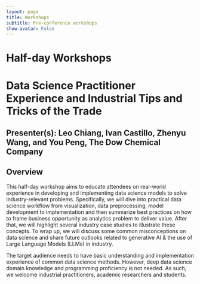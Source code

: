 ```yaml
---
layout: page
title: Workshops
subtitle: Pre-conference workshops
show-avatar: False
---
```


# Half-day Workshops 

# Data Science Practitioner Experience and Industrial Tips and Tricks of the Trade 
## Presenter(s): Leo Chiang, Ivan Castillo, Zhenyu Wang, and You Peng, The Dow Chemical Company

## Overview
This half-day workshop aims to educate attendees on real-world experience in developing and implementing data science models to solve industry-relevant problems.  Specifically, we will dive into practical data science workflow from visualization, data preprocessing, model development to implementation and then summarize best practices on how to frame business opportunity as analytics problem to deliver value. After that, we will highlight several industry case studies to illustrate these concepts.  To wrap up, we will discuss some common misconceptions on data science and share future outlooks related to generative AI & the use of Large Language Models (LLMs) in industry. 

The target audience needs to have basic understanding and implementation experience of common data science methods.  However, deep data science domain knowledge and programming proficiency is not needed.  As such, we welcome industrial practitioners, academic researchers and students.


<!-- 
# Workshops
Pre-conference workshops will be offered at AdCONIP 2022. Please see the list below.

- [Workshop 1: Making reinforcement learning a practical technology for industrial control](#workshop-1-making-reinforcement-learning-a-practical-technology-for-industrial-control)
  + August 7th 2022 - 8AM to 1PM
  + [See detailed workshop schedule]({% link _pages/RL_workshop.md %})
- [Workshop 2: Process Data Analytics and Network or Flowsheet Reconstruction](#workshop-2-process-data-analytics-and-network-or-flowsheet-reconstruction)
  + August 7th 2022 - 2PM to 6:30PM

# Workshop 1: Making reinforcement learning a practical technology for industrial control
### August 7th 2022 - 8AM to 1PM

## Overview
Reinforcement learning (RL) is an emerging technology in process systems engineering (PSE) [1,2]. The objective in RL is to generate an optimal “policy” in a stochastic environment [3]. This general formulation makes RL appealing for both control and operational decision-making tasks, notably, without a system model [2]. Despite the enthusiasm surrounding RL, there are also reasons to be skeptical of its viability. For example, RL does not have strong stability or constraint satisfaction guarantees, and it is notoriously data-hungry. Recent work at the intersection of RL and PSE strives to mitigate these issues and ultimately make RL more reliable, scaleable, and interpretable [4–7]. This workshop aims to engage academics and industrial practitioners in both the machine learning and controls communities with a lively discussion on the challenges and opportunities surrounding real-world RL.

## Learning Outcomes
By the end of this workshop, the attendees will:
1. Learn the foundations of reinforcement learning and its relation to control-theoretic concepts.
2. Understand how reinforcement learning can address the needs of industrial practitioners.
3. Obtain a solid understanding of current challenges and opportunities in reinforcement learning research for process systems engineering applications.

## Description
The following topics will be discussed in this workshop.

1. General introduction
  + Foundations of reinforcement learning
  + Relationship to more familiar control-theoretic concepts

2. Prior art in industry
  + Discuss the needs in industry and the potential impact of reinforcement learning
  + Discuss challenges of deploying reinforcement learning algorithms in the process industries

3. State of the art in deep reinforcement learning for process systems engineering
  + Series of individual presentations touching on the following themes:
  + Stability and constraints in reinforcement learning
  + Sample efficient and robust learning techniques
  + Reinforcement learning with partial knowledge of the system
  + Controller architectures and system integration
  + Other topics generally geared towards the challenges and opportunities in RL for process systems engineering

## Schedule
A detailed schedule is available in [this page]({% link _pages/RL_workshop.md %}).

## Expected Audience
The expected audience is researchers, graduate students, and industrial practitioners primarily with a controls background who are interested in practical aspects of deploying reinforcement learning techniques.

## Organizers
- Nathan Lawrence, University of British Columbia, Canada (lawrence@math.ubc.ca)
- Philip Loewen, University of British Columbia, Canada (loew@math.ubc.ca)

## Speakers
### Philip Loewen, University of British Columbia, Canada (loew@math.ubc.ca)
<img src="/assets/img/loewen.jpeg" style="float: left; padding: 0.5em; margin-right: 1.0em; width: 200px">

**Philip D. Loewen** received the Ph.D. degree in mathematics from The University of British Columbia (UBC), for work on nonsmooth problems of dynamic optimization. After post-doctoral stays at the Centre de Recherches Mathematiques, Montreal, and the Department of Electrical Engineering, Imperial College, London, he returned to UBC as a faculty member in Mathematics in 1987. His research interests include optimal control, optimization, convex and nonsmooth analysis, and engineering applications.
<br>
### Jay Lee, Korea Advanced Institute of Science and Technology, Korea, South Korea (jayhlee@kaist.ac.kr)
<img src="/assets/img/jay.jpeg" style="float: left; padding: 0.5em; margin-right: 1.0em; width:200px">

**Jay H. Lee** obtained his B.S. degree in Chemical Engineering from the University of Washington, Seattle, in 1986, and his Ph.D. degree in Chemical Engineering from California Institute of Technology, Pasadena, in 1991. From 1991 to 1998, he was with the Department of Chemical Engineering at Auburn University, AL, as an Assistant Professor and an Associate Professor. From 1998-2000, he was with School of Chemical Engineering at Purdue University, West Lafayette, and then with the School of Chemical Engineering at Georgia Institute of Technology, Atlanta from 2000-2010. Since 2010, he is with the Chemical and Biomolecular Engineering Department at Korea Advanced Institute of Science and Technology (KAIST), where he was the department head from 2010-2015. He is currently a Professor, Associate Vice President of International Office, and Director of Saudi Aramco-KAIST CO2 Management Center at KAIST. He published over 180 manuscripts in SCI journals with more than 13000 Google Scholar citations. His research interests are in the areas of system identification, state estimation, robust control, model predictive control, and reinforcement learning with applications to energy systems, biorefinery, and CO2 capture/conversion systems.
<br>
### Biao Huang, University of Alberta, Canada (biao.huang@ualberta.ca)
<img src="/assets/img/biao.png" style="float: left; padding: 0.5em; margin-right: 1.0em; width:200px">

**Biao Huang** received his Ph.D. degree in Process Control from the University of Alberta, Canada, in 1997. He held MSc degree (1986) and BSc degree (1983) in Automatic Control from the Beijing University of Aeronautics and Astronautics. He is currently a Professor with the University of Alberta, IEEE Fellow, and Fellow of the Canadian Academy of Engineering. His research interest includes Process Control, Process Data Analytics and Machine Learning. He is the Editor-in-Chief for IFAC Journal Control Engineering Practice, Subject Editor for Journal of the Franklin Institute, and Associate Editor for Journal of Process Control.
<br>
### Panagiotis Petsagkourakis, Illumina, England (ppetsag@gmail.com)
<img src="/assets/img/panos.jpeg" style="float: left; padding: 0.5em; margin-right: 1.0em; width:200px">

**Panos** received his chemical engineering degree (silver medal award- summa cum laude) from the National Technical University of Athens (Greece) in 2015. He then joined the University of Manchester and the School of Chemical Engineering and Analytical Science for to pursue his PhD degree in 2015. In February 2019, he joined University College London as a Research fellow for the EPSRC project on cognitive chemical manufacturing. He also joined Imperial College London as visiting researcher. Panos joined the L&SE Young Members Forum in 2019 as university representative.
<br>
### Ehecatl Antonio del Rio Chanona, Imperial College London, England (a.del-rio-chanona@imperial.ac.uk)
<img src="/assets/img/antonio.jpeg" style="float: left; padding: 0.5em; margin-right: 1.0em; width:200px">

**Antonio del Rio Chanona** is head of the Optimisation and Machine Learning for Process Systems Engineering group at the Department of Chemical Engineering, Imperial College London. Antonio received his MEng from UNAM in Mexico, and his PhD from the University of Cambridge where he was awarded the Danckwerts-Pergamon Prize for the best doctoral thesis of his year. He received the EPSRC fellowship to adopt automation and intelligent technologies into bioprocess scaleup and industrialization and has received awards from the International Federation of Automatic Control (IFAC), and the Institution of Chemical Engineers (IChemE) in recognition for research in areas of process systems engineering, industrialisation of bioprocesses, and adoption of intelligent and autonomous learning algorithms to chemical engineering. 
Antonio’s main research interests include Reinforcement Learning, Data-Driven Optimization, Control and Hybrid Modelling.
<br>
### Mario Zanon, IMT School for Advanced Studies Lucca, Italy (mario.zanon@imtlucca.it)
<img src="/assets/img/mario.png" style="float: left; padding: 0.5em; margin-right: 1.0em; width: 200px">

**Mario Zanon** received his Master's degree in Mechatronics from the University of Trento, and the Diplôme d'Ingénieur from the Ecole Centrale Paris, in 2010. After research stays at the KU Leuven, University of Bayreuth, Chalmers University, and the University of Freiburg he received the Ph.D. degree in Electrical Engineering from the KU Leuven in November 2015. He held a Post-Doc researcher position at Chalmers University until the end of 2017, after which he became Assistant Professor and, from 2021, Associate Professor at the IMT School for Advanced Studies Lucca. His research interests include reinforcement learning, numerical methods for optimization, economic MPC, optimal control and estimation of nonlinear dynamical systems in particular for aerospace and automotive applications.
<br>
### Sebastien Gros, Norwegian University of Science and Technology, Norway (sebastien.gros@ntnu.no)
<img src="/assets/img/gros.jpg" style="float: left; padding: 0.5em; margin-right: 1.0em; width: 200px">

**Sebastien Gros** received his Ph.D degree from EPFL, Switzerland, in 2007. After a journey by bicycle from Switzerland to the Everest base camp in full autonomy, he joined a R&D group hosted at Strathclyde University focusing on wind turbine control. In 2011, he joined the university of KU Leuven, where his main research focus was on optimal control and fast NMPC for complex mechanical systems. He joined the Department of Signals and Systems at Chalmers University of Technology, Göteborg in 2013, where he became associate Prof. in 2017. He is now full Prof. and Head of the department of Engineering Cybernetic, NTNU, Norway and affiliate Prof. at Chalmers. His main research interests includes numerical methods, real-time optimal control, reinforcement learning, stochastic optimal control, Markov Decision Processes, and the optimal control of energy-related applications. He is currently focusing on the optimization of smart houses with ambitious and unique experiments.

#### Joint Presentations:
- Panagiotis Petsagkourakis & Ehecatl Antonio del Rio Chanona will give joint presentations.
- Mario Zanon & Sebastien Gros will give joint presentations.

### References
- [1] Rui Nian, Jinfeng Liu, and Biao Huang. A review on reinforcement learning: Introduction and applications in industrial process control. Computers & Chemical Engineering, page 106886, 2020.

- [2] Joohyun Shin, Thomas A. Badgwell, Kuang-Hung Liu, and Jay H. Lee. Reinforcement Learning –Overview of recent progress and implications for process control. Computers & Chemical Engineering, 127:282–294, 2019. ISSN 00981354. doi: 10.1016/j.compchemeng.2019.05.029.

- [3] Richard S Sutton and Andrew G Barto. Reinforcement learning: An introduction. MIT press, 2018.

- [4] Panagiotis Petsagkourakis, Ilya Orson Sandoval, Eric Bradford, Dongda Zhang, and Ehecatl Antoniodel Rio-Chanona. Reinforcement learning for batch bioprocess optimization. Computers & Chemical Engineering, 133:106649, 2020.

- [5] Mario Zanon and Sébastien Gros. Safe reinforcement learning using robust mpc. IEEE Transactions on Automatic Control, 66(8):3638–3652, 2020.

- [6] Haeun Yoo, Boeun Kim, Jong Woo Kim, and Jay H. Lee. Reinforcement learning based optimal control of batch processes using Monte-Carlo deep deterministic policy gradient with phase segmentation. Computers & Chemical Engineering, 144:107133, 2021. ISSN 00981354. doi: 10.1016/j.compchemeng.
2020.107133.

- [7] Nathan P Lawrence, Michael G Forbes, Philip D Loewen, Daniel G McClement, Johan U Backstrom, and R Bhushan Gopaluni. Deep reinforcement learning with shallow controllers: An experimental application to PID tuning. Control Engineering Practice, 121:105046, 2022.

---

# Workshop 2: Process Data Analytics and Network or Flowsheet Reconstruction
### August 7th 2022 - 2PM to 6:30PM

## Overview
The following topics will be discussed in this workshop. Each topic will be accompanied by one or more industrial case study to convey the utilitarian value of the learning, discovery and diagnosis from process data.

- Overview of the broad analytics area with emphasis on its use in the process industry. Basic definitions and introduction to supervised and unsupervised learning: simple regression, classification and clustering; Data visualization methods (in the temporal as well as the spectral domains).
- Multivariate methods for data analysis: Principal Component Analysis (PCA) / Singular Value Decomposition (SVD) and its variants for steady-state model identification and reconstruction of conservation networks.
- Alarm data analysis: Detection and removal of nuisance alarms; root-cause analysis of alarms and alarm floods.
- Causal discovery and network reconstruction: Causality concepts and definitions; Methods for detecting cause-effect links and reconstructing graphical / network models from data. 


## Description

We are currently at the cusp of the fourth industrial revolution (4IR) or Industry 4.0 that is poised to reshape all the sectors of economy and society with an unprecedented depth and breadth. Emerging technologies including complex organization and systems, smart sensing, industrial robotics, industrial wireless communications, industrial Internet-of-Things (IIoT), Internet-of-Moving-Things (IoMT), industrial cloud, industrial big data and cyber-physical systems (CPS) have become hotspots of research and innovation globally. 

Process data analytic methods rely on the notion of sensor fusion whereby data from many sensors and alarm tags are combined with process information, such as physical connectivity of process units, to give a holistic picture of health of an integrated plant. The fusion of information from such disparate sources of data is the key step in devising methodologies for smart strategies for process data analytics.

In the context of the application of analytics in the process industry, the objective in this workshop is to introduce participants to tools, techniques and a framework for seamless integration of information from process and alarm databases complemented with process connectivity information. The discovery of information from such diverse and complex data sources can be subsequently used for process and performance monitoring including alarm rationalization, root cause diagnosis of process faults, hazard and operability (Hazop) analysis, safe and optimal process operation. Such multivariate process data analytics involves information extraction from routine process data, that is typically non-categorical (as in numerical process data from sensors), plus categorical (or non-numerical or qualitative and binary) data from Alarm and Event (A&E) logs combined with process connectivity or topology information that can be inferred from the data through causality analysis or as obtained from piping and instrument diagrams of a process. The later refers to the capture of material flow streams in process units as well information flow-paths in the process due to control loops. 

Highly interconnected process plants are now common and the analysis of root causes of process abnormality including predictive risk analysis is non-trivial. It is the extraction of information from the fusion of process data, alarm and event data and process connectivity that should form the backbone of a viable process data analytics strategy and this will be the main focus of this workshop. Representing process behaviour using networks is visually appealing and easy to understand. Process flowsheets and first-principles knowledge have been used to represent the interconnectivity among different unit operations and in process simulation and optimization.  Analogously, other forms of networks derived from measured data are useful in applications such as fault diagnosis, monitoring and control. Finally, for efficient and informative analytics, data analysis is ideally carried out in the temporal as well as spectral domains, on a multitude and NOT singular sensor signal time-trends to detect process abnormality, ideally in a predictive mode.

The emphasis in this workshop will be on tools and techniques that help in the process of understanding data and discovering information that will lead to predictive monitoring, reconstructing network representations from data and diagnosis of process faults.

Typical process data analytic methods require the execution of following steps:

1. Data quality assessment including outlier detection and noise filtering
2. Data visualization and segmentation
3. Process and performance monitoring including root cause detection of faults
4. Alarm data analysis
5. Data-based process topology discovery and validation

## Desired prerequisites for attendees
Basic knowledge of statistics and linear algebra

## Target audience
The intended audience for this workshop would be industrial practitioners of control including vendors working in the area of on-line data logging and archiving, graduate students with interests in statistical learning and data science and academics.

## Course Schedule
**Time:** 4.5 hours (half day) on **7th August 2022**.

- **2:00PM** Registration and introduction of speakers and participants
- **2:10PM** Introduction to process data analytics (SLS)
- **3:15PM** Coffee break
- **3:30PM** Alarm data analytics (SLS)
- **4:00PM** Reconstructing conservation networks from data (SN)
- **5:15PM** Causal discovery and network reconstruction from data (AKT)
- **6:30PM** Questions + General discussion


## Speakers

### Sirish Shah (UAlberta)
<img src="/assets/img/sirish.png" style="float: left; padding: 0.5em; margin-right: 1.0em; width:200px">

**Sirish L. Shah** is Emeritus Professor at the University of Alberta where he held the NSERC-Matrikon-Suncor-iCORE Senior Industrial Research Chair in Computer Process Control from 2000 to 2012. 
The main area of his current research is process and performance monitoring, system identification and design, analysis and rationalization of alarm systems. He has co-authored three books, the first titled “Performance Assessment of Control Loops: Theory and Applications”, a second book titled book titled “Diagnosis of Process Nonlinearities and Valve Stiction: Data Driven Approaches” and a more recent brief monograph titled, “Capturing Connectivity and Causality in Complex Industrial Processes”.

### Shankar Narasimhan (IIT Madras)
<img src="/assets/img/shankar.png" style="float: left; padding: 0.5em; margin-right: 1.0em; width:200px">

**Shankar Narasimhan** is the M.S. Ananth Institute Chair Professor in the Department of Chemical Engineering at IIT Madras. He obtained his Bachelor’s degree from IIT Madras in 1982 and PhD degree from Northwestern University, USA in 1987.  His major research interests are in the areas of Data Mining, Process Design and Optimization and Fault Detection and Diagnosis (FDD).  He is the co-author of several important papers and a book on Data Reconciliation and Gross Error Detection. He has held visiting positions at the Centre for Automatic Control in Nancy, France, Purdue University, Clarkson University and Texas Tech University in USA and the University of Alberta in Canada. He has also spent summer internships at Engineers India Ltd., R&D Centre in Gurgaon, Honeywell Technology Solutions Ltd., R&D Centre at Bangalore, and ABB Global Services Ltd., Bangalore as part of high-level industry-academia interactions. He is the co-founder of Gyan Data Pvt. Ltd. in 2011, which specializes in using data analytics for manufacturing excellence and GITAA Pvt. Ltd., in 2018, which offers training in advanced data analytics, machine learning and artificial intelligence. He is a Fellow of the Indian National Academy of Engineering. 

### Arun K. Tangirala (IIT Madras)
<img src="/assets/img/arun.png" style="float: left; padding: 0.5em; margin-right: 1.0em; width:200px">

**Arun K. Tangirala** holds a Bachelors in Chemical Engineering and a Doctoral degree in Process Control from the University of Alberta. He is a Professor at the Department of Chemical Engineering, IIT Madras. His research is concerned with multi-disciplinary problems of causality analysis, network reconstruction, control loop performance monitoring, multiscale identification, sparse optimization (compressive sensing)-based identification, systems biology and modern applications of data science. He is a recipient of several prestigious teaching & research awards and international fellowships. In addition, he has held visiting appointments at the University of Delaware, Technical University of Munich and Tsinghua University. He was awarded the Young Faculty Recognition Award in 2010 and the 2014 Institute Research and Development Award by IIT Madras. He is the author of a comprehensive classroom text on "Principles of System Identification: Theory and Practice". He is currently the Editor-in-Chief of the Journal of Institution of Engineers India: Series E (Chemical and Textile Engineering), an Associate Editor of the ASME Journal of Dynamics, Measurement and Control and an Associate Editor of Control Engineering Practice. He is also an active member of ASME, IEEE, AIChE, CSChE and is a faculty associate of the Robert Bosch Centre for Data Science and Artificial Intelligence at IIT Madras.


 -->
